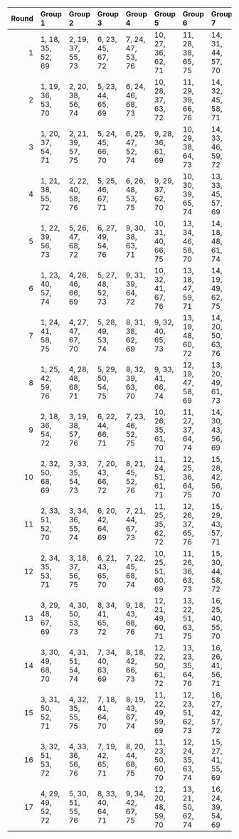 |   Round | Group 1           | Group 2           | Group 3           | Group 4           | Group 5            | Group 6            | Group 7            | Group 8            | Group 9       | Group 10      | Group 11      | Group 12      | Group 13       | Group 14       | Group 15       | Group 16       | Group 17       |
|--------:|:------------------|:------------------|:------------------|:------------------|:-------------------|:-------------------|:-------------------|:-------------------|:--------------|:--------------|:--------------|:--------------|:---------------|:---------------|:---------------|:---------------|:---------------|
|       1 | 1, 18, 35, 52, 69 | 2, 19, 37, 55, 73 | 6, 23, 45, 67, 72 | 7, 24, 47, 53, 76 | 10, 27, 36, 62, 71 | 11, 28, 38, 65, 75 | 14, 31, 44, 57, 70 | 15, 32, 46, 60, 74 | 3, 20, 39, 58 | 4, 21, 41, 61 | 5, 22, 43, 64 | 8, 25, 49, 56 | 9, 26, 51, 59  | 12, 29, 40, 68 | 13, 30, 42, 54 | 16, 33, 48, 63 | 17, 34, 50, 66 |
|       2 | 1, 19, 36, 53, 70 | 2, 20, 38, 56, 74 | 5, 23, 44, 65, 69 | 6, 24, 46, 68, 73 | 10, 28, 37, 63, 72 | 11, 29, 39, 66, 76 | 14, 32, 45, 58, 71 | 15, 33, 47, 61, 75 | 3, 21, 40, 59 | 4, 22, 42, 62 | 7, 25, 48, 54 | 8, 26, 50, 57 | 9, 27, 35, 60  | 12, 30, 41, 52 | 13, 31, 43, 55 | 16, 34, 49, 64 | 17, 18, 51, 67 |
|       3 | 1, 20, 37, 54, 71 | 2, 21, 39, 57, 75 | 5, 24, 45, 66, 70 | 6, 25, 47, 52, 74 | 9, 28, 36, 61, 69  | 10, 29, 38, 64, 73 | 14, 33, 46, 59, 72 | 15, 34, 48, 62, 76 | 3, 22, 41, 60 | 4, 23, 43, 63 | 7, 26, 49, 55 | 8, 27, 51, 58 | 11, 30, 40, 67 | 12, 31, 42, 53 | 13, 32, 44, 56 | 16, 18, 50, 65 | 17, 19, 35, 68 |
|       4 | 1, 21, 38, 55, 72 | 2, 22, 40, 58, 76 | 5, 25, 46, 67, 71 | 6, 26, 48, 53, 75 | 9, 29, 37, 62, 70  | 10, 30, 39, 65, 74 | 13, 33, 45, 57, 69 | 14, 34, 47, 60, 73 | 3, 23, 42, 61 | 4, 24, 44, 64 | 7, 27, 50, 56 | 8, 28, 35, 59 | 11, 31, 41, 68 | 12, 32, 43, 54 | 15, 18, 49, 63 | 16, 19, 51, 66 | 17, 20, 36, 52 |
|       5 | 1, 22, 39, 56, 73 | 5, 26, 47, 68, 72 | 6, 27, 49, 54, 76 | 9, 30, 38, 63, 71 | 10, 31, 40, 66, 75 | 13, 34, 46, 58, 70 | 14, 18, 48, 61, 74 | 17, 21, 37, 53, 69 | 2, 23, 41, 59 | 3, 24, 43, 62 | 4, 25, 45, 65 | 7, 28, 51, 57 | 8, 29, 36, 60  | 11, 32, 42, 52 | 12, 33, 44, 55 | 15, 19, 50, 64 | 16, 20, 35, 67 |
|       6 | 1, 23, 40, 57, 74 | 4, 26, 46, 66, 69 | 5, 27, 48, 52, 73 | 9, 31, 39, 64, 72 | 10, 32, 41, 67, 76 | 13, 18, 47, 59, 71 | 14, 19, 49, 62, 75 | 17, 22, 38, 54, 70 | 2, 24, 42, 60 | 3, 25, 44, 63 | 6, 28, 50, 55 | 7, 29, 35, 58 | 8, 30, 37, 61  | 11, 33, 43, 53 | 12, 34, 45, 56 | 15, 20, 51, 65 | 16, 21, 36, 68 |
|       7 | 1, 24, 41, 58, 75 | 4, 27, 47, 67, 70 | 5, 28, 49, 53, 74 | 8, 31, 38, 62, 69 | 9, 32, 40, 65, 73  | 13, 19, 48, 60, 72 | 14, 20, 50, 63, 76 | 17, 23, 39, 55, 71 | 2, 25, 43, 61 | 3, 26, 45, 64 | 6, 29, 51, 56 | 7, 30, 36, 59 | 10, 33, 42, 68 | 11, 34, 44, 54 | 12, 18, 46, 57 | 15, 21, 35, 66 | 16, 22, 37, 52 |
|       8 | 1, 25, 42, 59, 76 | 4, 28, 48, 68, 71 | 5, 29, 50, 54, 75 | 8, 32, 39, 63, 70 | 9, 33, 41, 66, 74  | 12, 19, 47, 58, 69 | 13, 20, 49, 61, 73 | 17, 24, 40, 56, 72 | 2, 26, 44, 62 | 3, 27, 46, 65 | 6, 30, 35, 57 | 7, 31, 37, 60 | 10, 34, 43, 52 | 11, 18, 45, 55 | 14, 21, 51, 64 | 15, 22, 36, 67 | 16, 23, 38, 53 |
|       9 | 2, 18, 36, 54, 72 | 3, 19, 38, 57, 76 | 6, 22, 44, 66, 71 | 7, 23, 46, 52, 75 | 10, 26, 35, 61, 70 | 11, 27, 37, 64, 74 | 14, 30, 43, 56, 69 | 15, 31, 45, 59, 73 | 1, 34, 51, 68 | 4, 20, 40, 60 | 5, 21, 42, 63 | 8, 24, 48, 55 | 9, 25, 50, 58  | 12, 28, 39, 67 | 13, 29, 41, 53 | 16, 32, 47, 62 | 17, 33, 49, 65 |
|      10 | 2, 32, 50, 68, 69 | 3, 33, 35, 54, 73 | 7, 20, 43, 66, 72 | 8, 21, 45, 52, 76 | 11, 24, 51, 61, 71 | 12, 25, 36, 64, 75 | 15, 28, 42, 56, 70 | 16, 29, 44, 59, 74 | 1, 31, 48, 65 | 4, 34, 37, 57 | 5, 18, 39, 60 | 6, 19, 41, 63 | 9, 22, 47, 55  | 10, 23, 49, 58 | 13, 26, 38, 67 | 14, 27, 40, 53 | 17, 30, 46, 62 |
|      11 | 2, 33, 51, 52, 70 | 3, 34, 36, 55, 74 | 6, 20, 42, 64, 69 | 7, 21, 44, 67, 73 | 11, 25, 35, 62, 72 | 12, 26, 37, 65, 76 | 15, 29, 43, 57, 71 | 16, 30, 45, 60, 75 | 1, 32, 49, 66 | 4, 18, 38, 58 | 5, 19, 40, 61 | 8, 22, 46, 53 | 9, 23, 48, 56  | 10, 24, 50, 59 | 13, 27, 39, 68 | 14, 28, 41, 54 | 17, 31, 47, 63 |
|      12 | 2, 34, 35, 53, 71 | 3, 18, 37, 56, 75 | 6, 21, 43, 65, 70 | 7, 22, 45, 68, 74 | 10, 25, 51, 60, 69 | 11, 26, 36, 63, 73 | 15, 30, 44, 58, 72 | 16, 31, 46, 61, 76 | 1, 33, 50, 67 | 4, 19, 39, 59 | 5, 20, 41, 62 | 8, 23, 47, 54 | 9, 24, 49, 57  | 12, 27, 38, 66 | 13, 28, 40, 52 | 14, 29, 42, 55 | 17, 32, 48, 64 |
|      13 | 3, 29, 48, 67, 69 | 4, 30, 50, 53, 73 | 8, 34, 41, 65, 72 | 9, 18, 43, 68, 76 | 12, 21, 49, 60, 71 | 13, 22, 51, 63, 75 | 16, 25, 40, 55, 70 | 17, 26, 42, 58, 74 | 1, 27, 44, 61 | 2, 28, 46, 64 | 5, 31, 35, 56 | 6, 32, 37, 59 | 7, 33, 39, 62  | 10, 19, 45, 54 | 11, 20, 47, 57 | 14, 23, 36, 66 | 15, 24, 38, 52 |
|      14 | 3, 30, 49, 68, 70 | 4, 31, 51, 54, 74 | 7, 34, 40, 63, 69 | 8, 18, 42, 66, 73 | 12, 22, 50, 61, 72 | 13, 23, 35, 64, 76 | 16, 26, 41, 56, 71 | 17, 27, 43, 59, 75 | 1, 28, 45, 62 | 2, 29, 47, 65 | 5, 32, 36, 57 | 6, 33, 38, 60 | 9, 19, 44, 52  | 10, 20, 46, 55 | 11, 21, 48, 58 | 14, 24, 37, 67 | 15, 25, 39, 53 |
|      15 | 3, 31, 50, 52, 71 | 4, 32, 35, 55, 75 | 7, 18, 41, 64, 70 | 8, 19, 43, 67, 74 | 11, 22, 49, 59, 69 | 12, 23, 51, 62, 73 | 16, 27, 42, 57, 72 | 17, 28, 44, 60, 76 | 1, 29, 46, 63 | 2, 30, 48, 66 | 5, 33, 37, 58 | 6, 34, 39, 61 | 9, 20, 45, 53  | 10, 21, 47, 56 | 13, 24, 36, 65 | 14, 25, 38, 68 | 15, 26, 40, 54 |
|      16 | 3, 32, 51, 53, 72 | 4, 33, 36, 56, 76 | 7, 19, 42, 65, 71 | 8, 20, 44, 68, 75 | 11, 23, 50, 60, 70 | 12, 24, 35, 63, 74 | 15, 27, 41, 55, 69 | 16, 28, 43, 58, 73 | 1, 30, 47, 64 | 2, 31, 49, 67 | 5, 34, 38, 59 | 6, 18, 40, 62 | 9, 21, 46, 54  | 10, 22, 48, 57 | 13, 25, 37, 66 | 14, 26, 39, 52 | 17, 29, 45, 61 |
|      17 | 4, 29, 49, 52, 72 | 5, 30, 51, 55, 76 | 8, 33, 40, 64, 71 | 9, 34, 42, 67, 75 | 12, 20, 48, 59, 70 | 13, 21, 50, 62, 74 | 16, 24, 39, 54, 69 | 17, 25, 41, 57, 73 | 1, 26, 43, 60 | 2, 27, 45, 63 | 3, 28, 47, 66 | 6, 31, 36, 58 | 7, 32, 38, 61  | 10, 18, 44, 53 | 11, 19, 46, 56 | 14, 22, 35, 65 | 15, 23, 37, 68 |